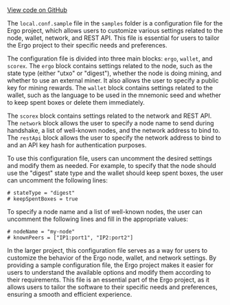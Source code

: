 [View code on GitHub](https://github.com/ergoplatform/ergo/.autodoc/docs/json/target/streams/_global/assemblyOption/_global/streams/assembly/d1611456b2abd81a733bfc1664ba7823fb3afeb4_dir/samples)

The `local.conf.sample` file in the `samples` folder is a configuration file for the Ergo project, which allows users to customize various settings related to the node, wallet, network, and REST API. This file is essential for users to tailor the Ergo project to their specific needs and preferences.

The configuration file is divided into three main blocks: `ergo`, `wallet`, and `scorex`. The `ergo` block contains settings related to the node, such as the state type (either "utxo" or "digest"), whether the node is doing mining, and whether to use an external miner. It also allows the user to specify a public key for mining rewards. The `wallet` block contains settings related to the wallet, such as the language to be used in the mnemonic seed and whether to keep spent boxes or delete them immediately.

The `scorex` block contains settings related to the network and REST API. The `network` block allows the user to specify a node name to send during handshake, a list of well-known nodes, and the network address to bind to. The `restApi` block allows the user to specify the network address to bind to and an API key hash for authentication purposes.

To use this configuration file, users can uncomment the desired settings and modify them as needed. For example, to specify that the node should use the "digest" state type and the wallet should keep spent boxes, the user can uncomment the following lines:

```plaintext
# stateType = "digest"
# keepSpentBoxes = true
```

To specify a node name and a list of well-known nodes, the user can uncomment the following lines and fill in the appropriate values:

```plaintext
# nodeName = "my-node"
# knownPeers = ["IP1:port1", "IP2:port2"]
```

In the larger project, this configuration file serves as a way for users to customize the behavior of the Ergo node, wallet, and network settings. By providing a sample configuration file, the Ergo project makes it easier for users to understand the available options and modify them according to their requirements. This file is an essential part of the Ergo project, as it allows users to tailor the software to their specific needs and preferences, ensuring a smooth and efficient experience.
